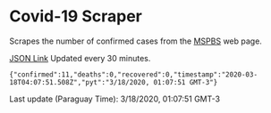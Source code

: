 # Covid-19 Scraper

Scrapes the number of confirmed cases from the [MSPBS](https://www.mspbs.gov.py/covid-19.php) web page.

[JSON Link](https://jmayalag.github.io/covid19-scrape/cases.json)
Updated every 30 minutes.
```
{"confirmed":11,"deaths":0,"recovered":0,"timestamp":"2020-03-18T04:07:51.508Z","pyt":"3/18/2020, 01:07:51 GMT-3"}
```
Last update (Paraguay Time): 3/18/2020, 01:07:51 GMT-3